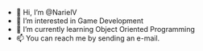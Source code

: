 - 👋 Hi, I’m @NarielV
- 👀 I’m interested in Game Development
- 🌱 I’m currently learning Object Oriented Programming
- 📫 You can reach me by sending an e-mail. 

<!---
NarielV/NarielV is a ✨ special ✨ repository because its `README.md` (this file) appears on your GitHub profile.
You can click the Preview link to take a look at your changes.
--->
